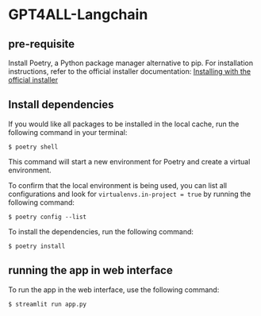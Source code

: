 # GPT4ALL-Langchain
## pre-requisite
Install Poetry, a Python package manager alternative to pip. For installation instructions, refer to the official installer documentation: [Installing with the official installer](
https://python-poetry.org/docs/#installing-with-the-official-installer)

## Install dependencies
If you would like all packages to be installed in the local cache, run the following command in your terminal:
```shell
$ poetry shell
```

This command will start a new environment for Poetry and create a virtual environment.

To confirm that the local environment is being used, you can list all configurations and look for `virtualenvs.in-project = true` by running the following command:
 
```shell
$ poetry config --list
```

To install the dependencies, run the following command:
```shell
$ poetry install
```

## running the app in web interface
To run the app in the web interface, use the following command:

```shell
$ streamlit run app.py
```
